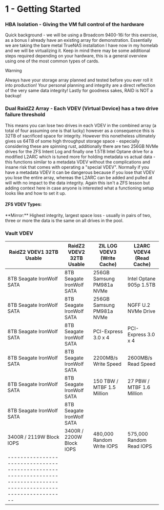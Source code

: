 # 1 - Getting Started

### HBA Isolation - Giving the VM full control of the hardware
<p>Quick background - we will be using a Broadcom 9400-16i for this exercise, as a bonus I 
already have an existing array for demonstration. Essentially we are taking the bare metal
TrueNAS installation I have now in my homelab and we will be virtualizing it. Keep in mind 
there may be some additional steps required depending on your hardware, this is a general 
overview using one of the most common types of cards.</p>

> [!WARNING]
> Always have your storage array planned and tested before you ever roll it into production!
> Your personal planning and integrity are a direct reflection of the very same data integrity!
> Lastly for goodness sakes, RAID is NOT a backup!

### Dual RaidZ2 Array - Each VDEV (Virtual Device) has a two drive failure threshold
<p>This means you can lose two drives in each VDEV in the combined array (a total of four 
assuming one is that lucky) however as a consequence this is 32TB of sacrificed space for
integrity. However this nonetheless ultimately gives us 64TB of some high throughput storage
space - especially considering these are spinning rust, additionally there are two 256GB NVMe
drives for the ZFS Intent Log and finally one 1.5TB Intel Optane drive for a modified L2ARC
which is tuned more for holding metadata vs actual data - this functions similar to a metadata 
VDEV without the complications and insane risk that comes with operating a "special VDEV".
Normally if you have a metadata VDEV it can be dangerous because if you lose that VDEV you 
lose the entire array, whereas the L2ARC can be added and pulled at will with no impact to
the data integrity. Again this isn't a ZFS lesson but adding context here in case anyone is 
interested what a functioning setup looks like and how to set it up. </p>

#### ZFS VDEV Types:

<p>**Mirror:** Highest integrity, largest space loss - usually in pairs of two, three or more
 the data is the same on all drives in the pool.


### Vault VDEV

| RaidZ2 VDEV1 32TB Usable  | RaidZ2 VDEV2 32TB Usable  | ZIL LOG VDEV3 (Write Cache)   | L2ARC VDEV4 (Read Cache)  |
| ------------------------- | ------------------------- | ----------------------------- | ------------------------- |
| 8TB Seagate IronWolf SATA | 8TB Seagate IronWolf SATA | 256GB Samsung PM981a NVMe     | Intel Optane 905p 1.5TB   |
| 8TB Seagate IronWolf SATA | 8TB Seagate IronWolf SATA | 256GB Samsung PM981a NVMe     | NGFF U.2 NVMe Drive       |
| 8TB Seagate IronWolf SATA | 8TB Seagate IronWolf SATA | PCI-Express 3.0 x 4           | PCI-Express 3.0 x 4       |
| 8TB Seagate IronWolf SATA | 8TB Seagate IronWolf SATA | 2200MB/s Write Speed          | 2600MB/s Read Speed       |
| 8TB Seagate IronWolf SATA | 8TB Seagate IronWolf SATA | 150 TBW / MTBF 1.5 Million    | 27 PBW / MTBF 1.6 Million |
| 8TB Seagate IronWolf SATA | 8TB Seagate IronWolf SATA |                               |                           |
| 3400R / 2119W Block IOPS  | 3400R / 2200W Block IOPS  | 480,000 Random Write IOPS     | 575,000 Random Read IOPS  |
| ------------------------------------------------------------------------------------------------------------------|